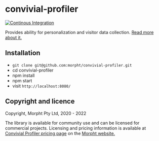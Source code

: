 # convivial-profiler

[![Continous Integration](https://github.com/morpht/convivial-profiler/actions/workflows/main.yml/badge.svg)](https://github.com/morpht/convivial-profiler/actions?query=branch%3Amain)

Provides ability for personalization and visitor data collection. [Read more about it.](https://www.morpht.com/drupal-personalization)

## Installation

* `git clone git@github.com:morpht/convivial-profiler.git`
* cd convivial-profiler
* npm install
* npm start
* visit `http://localhost:8080/`

## Copyright and licence

Copyright, Morpht Pty Ltd, 2020 - 2022

The library is available for community use and can be licensed for commercial projects. Licensing and pricing information is available at [Convivial Profiler pricing page](https://www.morpht.com/convivial-profiler-pricing) on the [Morpht website.](https://www.morpht.com)

